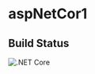 # aspNetCor1

## Build Status

![.NET Core](https://github.com/Danielgood12/aspNetCor1/workflows/.NET%20Core/badge.svg?branch=master)
